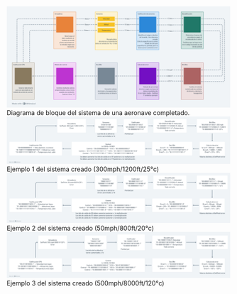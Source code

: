 ![alt text](<Diagrama de bloques corregido.png>)
Diagrama de bloque del sistema de una aeronave completado.
![alt text](<Ejemplo binarios 1.png>)
Ejemplo 1 del sistema creado (300mph/1200ft/25°c)
![alt text](<ejemplo binarios 2.png>)
Ejemplo 2 del sistema creado (50mph/800ft/20°c)
![alt text](<Ejemplo binarios 3 .png>)
Ejemplo 3 del sistema creado (500mph/8000ft/120°c)